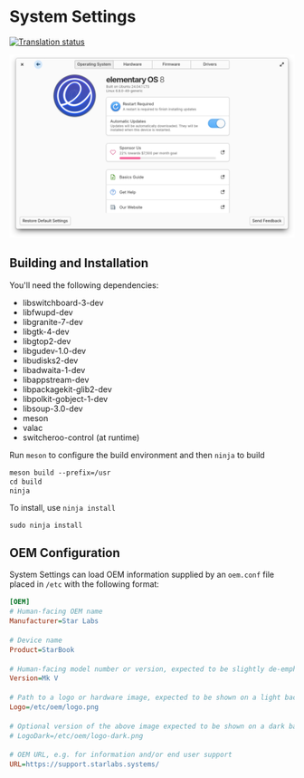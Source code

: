# System Settings
[![Translation status](https://l10n.elementary.io/widgets/settings/-/switchboard-plug-about/svg-badge.svg)](https://l10n.elementary.io/engage/settings/?utm_source=widget)

![screenshot](data/screenshot.png?raw=true)

## Building and Installation

You'll need the following dependencies:

* libswitchboard-3-dev
* libfwupd-dev
* libgranite-7-dev
* libgtk-4-dev
* libgtop2-dev
* libgudev-1.0-dev
* libudisks2-dev
* libadwaita-1-dev
* libappstream-dev
* libpackagekit-glib2-dev
* libpolkit-gobject-1-dev
* libsoup-3.0-dev
* meson
* valac
* switcheroo-control (at runtime)

Run `meson` to configure the build environment and then `ninja` to build

    meson build --prefix=/usr
    cd build
    ninja

To install, use `ninja install`

    sudo ninja install

## OEM Configuration

System Settings can load OEM information supplied by an `oem.conf` file placed in `/etc` with the following format:

```ini
[OEM]
# Human-facing OEM name
Manufacturer=Star Labs

# Device name
Product=StarBook

# Human-facing model number or version, expected to be slightly de-emphasized
Version=Mk V

# Path to a logo or hardware image, expected to be shown on a light background
Logo=/etc/oem/logo.png

# Optional version of the above image expected to be shown on a dark background
# LogoDark=/etc/oem/logo-dark.png

# OEM URL, e.g. for information and/or end user support
URL=https://support.starlabs.systems/
```
